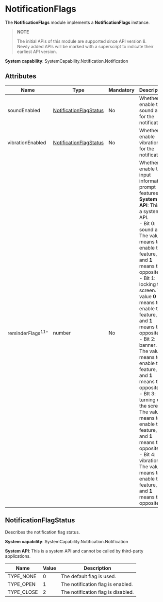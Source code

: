 # NotificationFlags

The **NotificationFlags** module implements a **NotificationFlags** instance.

> **NOTE**
>
> The initial APIs of this module are supported since API version 8. Newly added APIs will be marked with a superscript to indicate their earliest API version.

**System capability**: SystemCapability.Notification.Notification

## Attributes

| Name            | Type                   | Mandatory| Description                              |
| ---------------- | ---------------------- | ---- | --------------------------------- |
| soundEnabled     | [NotificationFlagStatus](#notificationflagstatus) | No  | Whether to enable the sound alert for the notification.                 |
| vibrationEnabled | [NotificationFlagStatus](#notificationflagstatus) | No  | Whether to enable vibration for the notification.              |
| reminderFlags<sup>11+</sup> | number| No  | Whether to enable the input information prompt features.<br>**System API**: This is a system API.<br>- Bit 0: sound alert. The value **0** means to enable the feature, and **1** means the opposite.<br>- Bit 1: locking the screen. The value **0** means to enable the feature, and **1** means the opposite.<br>- Bit 2: banner. The value **0** means to enable the feature, and **1** means the opposite.<br>- BIt 3: turning on the screen. The value **0** means to enable the feature, and **1** means the opposite.<br>- Bit 4: vibration. The value **0** means to enable the feature, and **1** means the opposite.|


## NotificationFlagStatus

Describes the notification flag status.

**System capability**: SystemCapability.Notification.Notification

**System API**: This is a system API and cannot be called by third-party applications.

| Name          | Value | Description                              |
| -------------- | --- | --------------------------------- |
| TYPE_NONE      | 0   | The default flag is used.                        |
| TYPE_OPEN      | 1   | The notification flag is enabled.                    |
| TYPE_CLOSE     | 2   | The notification flag is disabled.                    |
